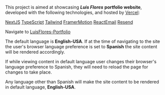 This project is aimed at showcasing ***Luis Flores*** **portfolio website**, developed with the following technologies, and hosted by [Vercel](https://vercel.com):

[NextJS](https://nextjs.org)
[TypeScript](https://www.typescriptlang.org/)
[Tailwind](https://tailwindcss.com)
[FramerMotion](https://framer.com/motion)
[ReactEmail](https://react.email)
[Resend](https://resend.com/docs/api-reference/emails/send-email)

Navigate to [LuisFlores-Portfolio](www.luis-flores.net)

The default language is **English-USA**. If at the time of navigating to the site the user's browser language preference is set to **Spanish** the site content will be rendered accordingly. 

If while viewing content in default language user changes their browser's language preference to Spanish, they will need to reload the page for changes to take place.

Any language other than Spanish will make the site content to be rendered in default language, **English-USA**.
